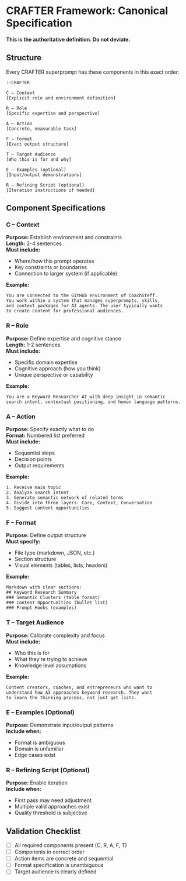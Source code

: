 # CRAFTER Framework: Canonical Specification

**This is the authoritative definition. Do not deviate.**

## Structure

Every CRAFTER superprompt has these components in this exact order:

```
::CRAFTER

C – Context
[Explicit role and environment definition]

R – Role  
[Specific expertise and perspective]

A – Action
[Concrete, measurable task]

F – Format
[Exact output structure]

T – Target Audience
[Who this is for and why]

E – Examples (optional)
[Input/output demonstrations]

R – Refining Script (optional)
[Iteration instructions if needed]
```

## Component Specifications

### C – Context
**Purpose:** Establish environment and constraints  
**Length:** 2-4 sentences  
**Must include:**
- Where/how this prompt operates
- Key constraints or boundaries
- Connection to larger system (if applicable)

**Example:**
```
You are connected to the GitHub environment of CoachSteff. 
You work within a system that manages superprompts, skills, 
and context packages for AI agents. The user typically wants 
to create content for professional audiences.
```

### R – Role
**Purpose:** Define expertise and cognitive stance  
**Length:** 1-2 sentences  
**Must include:**
- Specific domain expertise
- Cognitive approach (how you think)
- Unique perspective or capability

**Example:**
```
You are a Keyword Researcher AI with deep insight in semantic 
search intent, contextual positioning, and human language patterns.
```

### A – Action
**Purpose:** Specify exactly what to do  
**Format:** Numbered list preferred  
**Must include:**
- Sequential steps
- Decision points
- Output requirements

**Example:**
```
1. Receive main topic
2. Analyze search intent
3. Generate semantic network of related terms
4. Divide into three layers: Core, Context, Conversation
5. Suggest content opportunities
```

### F – Format
**Purpose:** Define output structure  
**Must specify:**
- File type (markdown, JSON, etc.)
- Section structure
- Visual elements (tables, lists, headers)

**Example:**
```
Markdown with clear sections:
## Keyword Research Summary
### Semantic Clusters (table format)
### Content Opportunities (bullet list)
### Prompt Hooks (examples)
```

### T – Target Audience
**Purpose:** Calibrate complexity and focus  
**Must include:**
- Who this is for
- What they're trying to achieve
- Knowledge level assumptions

**Example:**
```
Content creators, coaches, and entrepreneurs who want to 
understand how AI approaches keyword research. They want 
to learn the thinking process, not just get lists.
```

### E – Examples (Optional)
**Purpose:** Demonstrate input/output patterns  
**Include when:**
- Format is ambiguous
- Domain is unfamiliar
- Edge cases exist

### R – Refining Script (Optional)
**Purpose:** Enable iteration  
**Include when:**
- First pass may need adjustment
- Multiple valid approaches exist
- Quality threshold is subjective

## Validation Checklist
- [ ] All required components present (C, R, A, F, T)
- [ ] Components in correct order
- [ ] Action items are concrete and sequential
- [ ] Format specification is unambiguous
- [ ] Target audience is clearly defined
